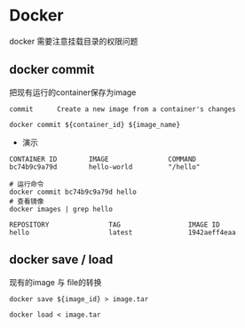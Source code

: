 # Docker
docker 需要注意挂载目录的权限问题

## docker commit 
把现有运行的container保存为image
```
commit      Create a new image from a container's changes

docker commit ${container_id} ${image_name}
```

- 演示
```
CONTAINER ID        IMAGE               COMMAND
bc74b9c9a79d        hello-world         "/hello"

# 运行命令
docker commit bc74b9c9a79d hello
# 查看镜像
docker images | grep hello

REPOSITORY               TAG                 IMAGE ID
hello                    latest              1942aeff4eaa
```


## docker save / load
现有的image 与 file的转换
```
docker save ${image_id} > image.tar

docker load < image.tar
```
